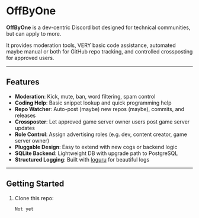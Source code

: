 # OffByOne

**OffByOne** is a dev-centric Discord bot designed for technical communities, but can apply to more.

It provides moderation tools, VERY basic code assistance, automated maybe manual or both for GitHub repo tracking, and controlled crossposting for approved users.

---

## Features

- **Moderation**: Kick, mute, ban, word filtering, spam control
- **Coding Help**: Basic snippet lookup and quick programming help
- **Repo Watcher**: Auto-post (maybe) new repos (maybe), commits, and releases
- **Crossposter**: Let approved game server owner users post game server updates
- **Role Control**: Assign advertising roles (e.g. dev, content creator, game server owner)
- **Pluggable Design**: Easy to extend with new cogs or backend logic
- **SQLite Backend**: Lightweight DB with upgrade path to PostgreSQL
- **Structured Logging**: Built with [loguru](https://github.com/Delgan/loguru) for beautiful logs

---

## Getting Started

1. Clone this repo:
   ```bash
   Not yet

